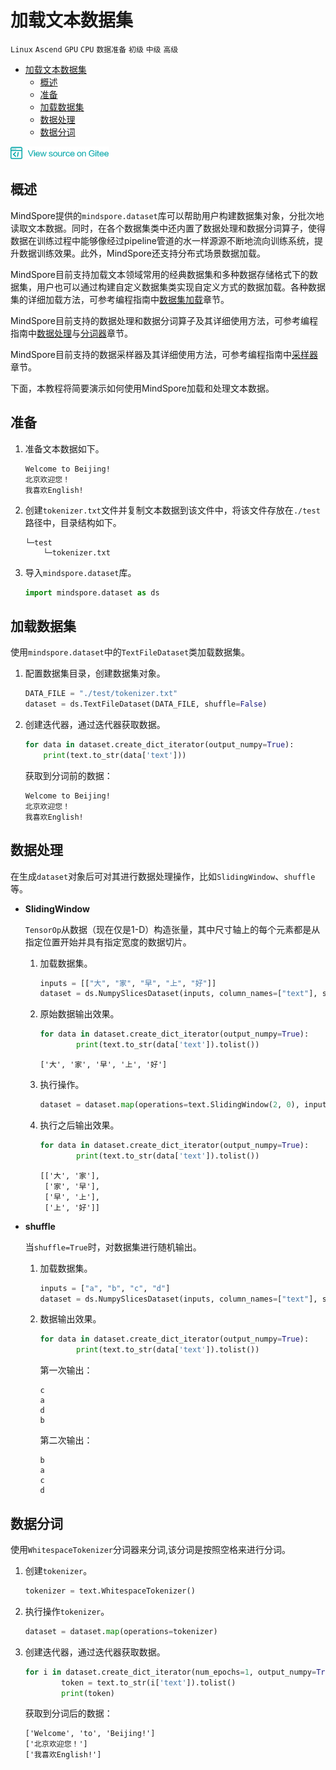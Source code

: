 # 加载文本数据集

`Linux` `Ascend` `GPU` `CPU` `数据准备` `初级` `中级` `高级`

<!-- TOC -->

- [加载文本数据集](#加载文本数据集)
    - [概述](#概述)
    - [准备](#准备)
    - [加载数据集](#加载数据集)
    - [数据处理](#数据处理)
    - [数据分词](#数据分词)

<!-- /TOC -->

<a href="https://gitee.com/mindspore/docs/blob/master/tutorials/source_zh_cn/use/text_loading.md" target="_blank"><img src="../_static/logo_source.png"></a>

## 概述

MindSpore提供的`mindspore.dataset`库可以帮助用户构建数据集对象，分批次地读取文本数据。同时，在各个数据集类中还内置了数据处理和数据分词算子，使得数据在训练过程中能够像经过pipeline管道的水一样源源不断地流向训练系统，提升数据训练效果。此外，MindSpore还支持分布式场景数据加载。

MindSpore目前支持加载文本领域常用的经典数据集和多种数据存储格式下的数据集，用户也可以通过构建自定义数据集类实现自定义方式的数据加载。各种数据集的详细加载方法，可参考编程指南中[数据集加载](https://www.mindspore.cn/api/zh-CN/master/programming_guide/dataset_loading.html)章节。

MindSpore目前支持的数据处理和数据分词算子及其详细使用方法，可参考编程指南中[数据处理](https://www.mindspore.cn/api/zh-CN/master/programming_guide/pipeline.html)与[分词器](https://www.mindspore.cn/api/zh-CN/master/programming_guide/tokenizer.html)章节。

MindSpore目前支持的数据采样器及其详细使用方法，可参考编程指南中[采样器](https://www.mindspore.cn/api/zh-CN/master/programming_guide/sampler.html)章节。

下面，本教程将简要演示如何使用MindSpore加载和处理文本数据。

## 准备

1. 准备文本数据如下。

    ```
    Welcome to Beijing!
    北京欢迎您！
    我喜欢English!
    ```

2. 创建`tokenizer.txt`文件并复制文本数据到该文件中，将该文件存放在`./test`路径中，目录结构如下。

    ```
    └─test
        └─tokenizer.txt
    ```

3. 导入`mindspore.dataset`库。

    ```python
    import mindspore.dataset as ds
    ```

## 加载数据集

使用`mindspore.dataset`中的`TextFileDataset`类加载数据集。

1. 配置数据集目录，创建数据集对象。

    ```python
    DATA_FILE = "./test/tokenizer.txt"
    dataset = ds.TextFileDataset(DATA_FILE, shuffle=False)
    ```

2. 创建迭代器，通过迭代器获取数据。

    ```python
    for data in dataset.create_dict_iterator(output_numpy=True):
        print(text.to_str(data['text']))
    ```

    获取到分词前的数据：

    ```
    Welcome to Beijing!
    北京欢迎您！
    我喜欢English!
    ```

## 数据处理

在生成`dataset`对象后可对其进行数据处理操作，比如`SlidingWindow`、`shuffle`等。

- **SlidingWindow**

    `TensorOp`从数据（现在仅是1-D）构造张量，其中尺寸轴上的每个元素都是从指定位置开始并具有指定宽度的数据切片。

    1. 加载数据集。

        ```python
        inputs = [["大", "家", "早", "上", "好"]]
        dataset = ds.NumpySlicesDataset(inputs, column_names=["text"], shuffle=False)
        ```

    2. 原始数据输出效果。

        ```python
        for data in dataset.create_dict_iterator(output_numpy=True):
                print(text.to_str(data['text']).tolist())
        ```

        ```
        ['大', '家', '早', '上', '好']
        ```

    3. 执行操作。

        ```python
        dataset = dataset.map(operations=text.SlidingWindow(2, 0), input_columns=["text"])
        ```

    4. 执行之后输出效果。

        ```python
        for data in dataset.create_dict_iterator(output_numpy=True):
                print(text.to_str(data['text']).tolist())
        ```

        ```
        [['大', '家'],
         ['家', '早'],
         ['早', '上'],
         ['上', '好']]
        ```

- **shuffle**

    当`shuffle=True`时，对数据集进行随机输出。

    1. 加载数据集。

        ```python
        inputs = ["a", "b", "c", "d"]
        dataset = ds.NumpySlicesDataset(inputs, column_names=["text"], shuffle=False)
        ```

    2. 数据输出效果。

        ```python
        for data in dataset.create_dict_iterator(output_numpy=True):
                print(text.to_str(data['text']).tolist())
        ```

        第一次输出：

        ```
        c
        a
        d
        b
        ```

        第二次输出：

        ```
        b
        a
        c
        d
        ```

## 数据分词

使用`WhitespaceTokenizer`分词器来分词,该分词是按照空格来进行分词。

1. 创建`tokenizer`。

    ```python
    tokenizer = text.WhitespaceTokenizer()
    ```

2. 执行操作`tokenizer`。

    ```python
    dataset = dataset.map(operations=tokenizer)
    ```

3. 创建迭代器，通过迭代器获取数据。

    ```python
    for i in dataset.create_dict_iterator(num_epochs=1, output_numpy=True):
            token = text.to_str(i['text']).tolist()
            print(token)
    ```

    获取到分词后的数据：

    ```
    ['Welcome', 'to', 'Beijing!']
    ['北京欢迎您！']
    ['我喜欢English!']
    ```
